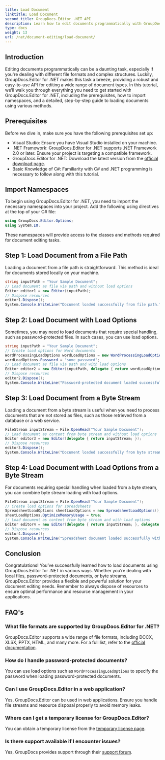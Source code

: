 ```yaml
---
title: Load Document
linktitle: Load Document
second_title: GroupDocs.Editor .NET API
description: Learn how to edit documents programmatically with GroupDocs.Editor for .NET. Step-by-step guide for loading documents, handling password-protected files, and more.
type: docs
weight: 13
url: /net/document-editing/load-document/
---
```

## Introduction
Editing documents programmatically can be a daunting task, especially if you're dealing with different file formats and complex structures. Luckily, GroupDocs.Editor for .NET makes this task a breeze, providing a robust and easy-to-use API for editing a wide range of document types. In this tutorial, we’ll walk you through everything you need to get started with GroupDocs.Editor for .NET, including the prerequisites, how to import namespaces, and a detailed, step-by-step guide to loading documents using various methods.
## Prerequisites
Before we dive in, make sure you have the following prerequisites set up:
- Visual Studio: Ensure you have Visual Studio installed on your machine.
- .NET Framework: GroupDocs.Editor for .NET supports .NET Framework 2.0 or later. Ensure your project is targeting a compatible framework.
- GroupDocs.Editor for .NET: Download the latest version from the [official download page](https://releases.groupdocs.com/editor/net/).
- Basic Knowledge of C#: Familiarity with C# and .NET programming is necessary to follow along with this tutorial.
## Import Namespaces
To begin using GroupDocs.Editor for .NET, you need to import the necessary namespaces into your project. Add the following using directives at the top of your C# file:
```csharp
using GroupDocs.Editor.Options;
using System.IO;
```
These namespaces will provide access to the classes and methods required for document editing tasks.
## Step 1: Load Document from a File Path
Loading a document from a file path is straightforward. This method is ideal for documents stored locally on your machine.

```csharp
string inputPath = "Your Sample Document";
// Load document as file via path and without load options
Editor editor1 = new Editor(inputPath);
// Dispose resources
editor1.Dispose();
System.Console.WriteLine("Document loaded successfully from file path.");
```
## Step 2: Load Document with Load Options
Sometimes, you may need to load documents that require special handling, such as password-protected files. In such cases, you can use load options.

```csharp
string inputPath = "Your Sample Document";
// Create load options for Word documents
WordProcessingLoadOptions wordLoadOptions = new WordProcessingLoadOptions();
wordLoadOptions.Password = "some password";
// Load document as file via path and with load options
Editor editor2 = new Editor(inputPath, delegate { return wordLoadOptions; });
// Dispose resources
editor2.Dispose();
System.Console.WriteLine("Password-protected document loaded successfully.");
```
## Step 3: Load Document from a Byte Stream
Loading a document from a byte stream is useful when you need to process documents that are not stored as files, such as those retrieved from a database or a web service.

```csharp
FileStream inputStream = File.OpenRead("Your Sample Document");
// Load document as content from byte stream and without load options
Editor editor3 = new Editor(delegate { return inputStream; });
// Dispose resources
editor3.Dispose();
System.Console.WriteLine("Document loaded successfully from byte stream.");
```
## Step 4: Load Document with Load Options from a Byte Stream
For documents requiring special handling when loaded from a byte stream, you can combine byte stream loading with load options.

```csharp
FileStream inputStream = File.OpenRead("Your Sample Document");
// Create load options for spreadsheets
SpreadsheetLoadOptions sheetLoadOptions = new SpreadsheetLoadOptions();
sheetLoadOptions.OptimizeMemoryUsage = true;
// Load document as content from byte stream and with load options
Editor editor4 = new Editor(delegate { return inputStream; }, delegate { return sheetLoadOptions; });
// Dispose resources
editor4.Dispose();
System.Console.WriteLine("Spreadsheet document loaded successfully with load options.");
```
## Conclusion
Congratulations! You’ve successfully learned how to load documents using GroupDocs.Editor for .NET in various ways. Whether you’re dealing with local files, password-protected documents, or byte streams, GroupDocs.Editor provides a flexible and powerful solution for your document editing needs. Remember to always dispose of resources to ensure optimal performance and resource management in your applications.
## FAQ's
### What file formats are supported by GroupDocs.Editor for .NET?
GroupDocs.Editor supports a wide range of file formats, including DOCX, XLSX, PPTX, HTML, and many more. For a full list, refer to the [official documentation](https://reference.groupdocs.com/editor/net/).
### How do I handle password-protected documents?
You can use load options such as `WordProcessingLoadOptions` to specify the password when loading password-protected documents.
### Can I use GroupDocs.Editor in a web application?
Yes, GroupDocs.Editor can be used in web applications. Ensure you handle file streams and resource disposal properly to avoid memory leaks.
### Where can I get a temporary license for GroupDocs.Editor?
You can obtain a temporary license from the [temporary license page](https://purchase.groupdocs.com/temporary-license/).
### Is there support available if I encounter issues?
Yes, GroupDocs provides support through their [support forum](https://forum.groupdocs.com/c/editor/20).
